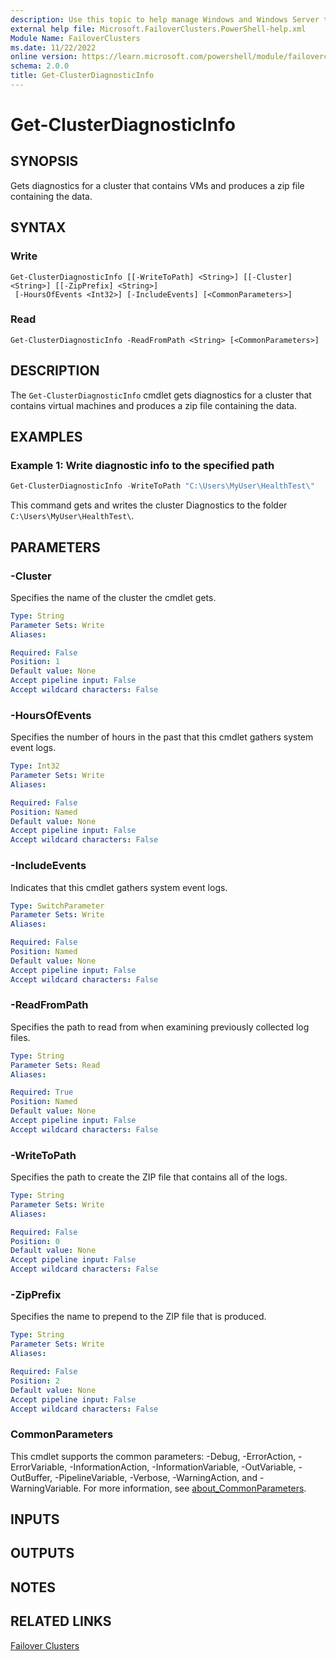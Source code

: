 ```yaml
---
description: Use this topic to help manage Windows and Windows Server technologies with Windows PowerShell.
external help file: Microsoft.FailoverClusters.PowerShell-help.xml
Module Name: FailoverClusters
ms.date: 11/22/2022
online version: https://learn.microsoft.com/powershell/module/failoverclusters/get-clusterdiagnosticinfo?view=windowsserver2022-ps&wt.mc_id=ps-gethelp
schema: 2.0.0
title: Get-ClusterDiagnosticInfo
---
```


# Get-ClusterDiagnosticInfo

## SYNOPSIS
Gets diagnostics for a cluster that contains VMs and produces a zip file containing the
data.

## SYNTAX

### Write

```
Get-ClusterDiagnosticInfo [[-WriteToPath] <String>] [[-Cluster] <String>] [[-ZipPrefix] <String>]
 [-HoursOfEvents <Int32>] [-IncludeEvents] [<CommonParameters>]
```

### Read

```
Get-ClusterDiagnosticInfo -ReadFromPath <String> [<CommonParameters>]
```

## DESCRIPTION

The `Get-ClusterDiagnosticInfo` cmdlet gets diagnostics for a cluster that contains virtual
machines and produces a zip file containing the data.

## EXAMPLES

### Example 1: Write diagnostic info to the specified path

```powershell
Get-ClusterDiagnosticInfo -WriteToPath "C:\Users\MyUser\HealthTest\"
```

This command gets and writes the cluster Diagnostics to the folder `C:\Users\MyUser\HealthTest\`.

## PARAMETERS

### -Cluster

Specifies the name of the cluster the cmdlet gets.

```yaml
Type: String
Parameter Sets: Write
Aliases: 

Required: False
Position: 1
Default value: None
Accept pipeline input: False
Accept wildcard characters: False
```

### -HoursOfEvents

Specifies the number of hours in the past that this cmdlet gathers system event logs.

```yaml
Type: Int32
Parameter Sets: Write
Aliases: 

Required: False
Position: Named
Default value: None
Accept pipeline input: False
Accept wildcard characters: False
```

### -IncludeEvents

Indicates that this cmdlet gathers system event logs.

```yaml
Type: SwitchParameter
Parameter Sets: Write
Aliases: 

Required: False
Position: Named
Default value: None
Accept pipeline input: False
Accept wildcard characters: False
```

### -ReadFromPath

Specifies the path to read from when examining previously collected log files.

```yaml
Type: String
Parameter Sets: Read
Aliases: 

Required: True
Position: Named
Default value: None
Accept pipeline input: False
Accept wildcard characters: False
```

### -WriteToPath

Specifies the path to create the ZIP file that contains all of the logs.

```yaml
Type: String
Parameter Sets: Write
Aliases: 

Required: False
Position: 0
Default value: None
Accept pipeline input: False
Accept wildcard characters: False
```

### -ZipPrefix

Specifies the name to prepend to the ZIP file that is produced.

```yaml
Type: String
Parameter Sets: Write
Aliases: 

Required: False
Position: 2
Default value: None
Accept pipeline input: False
Accept wildcard characters: False
```

### CommonParameters

This cmdlet supports the common parameters: -Debug, -ErrorAction, -ErrorVariable,
-InformationAction, -InformationVariable, -OutVariable, -OutBuffer, -PipelineVariable, -Verbose,
-WarningAction, and -WarningVariable. For more information, see
[about_CommonParameters](https://go.microsoft.com/fwlink/?LinkID=113216).

## INPUTS

## OUTPUTS

## NOTES

## RELATED LINKS

[Failover Clusters](./failoverclusters.md)
